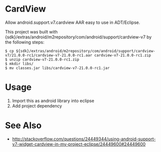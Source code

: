 CardView
========

Allow android.support.v7.cardview AAR easy to use in ADT/Eclipse.

This project was built with {sdk}/extras/android/m2repository/com/android/support/cardview-v7 by the following steps:

```
$ cp ${sdk}/extras/android/m2repository/com/android/support/cardview-v7/21.0.0-rc1/cardview-v7-21.0.0-rc1.aar cardview-v7-21.0.0-rc1.zip
$ unzip cardview-v7-21.0.0-rc1.zip
$ mkdir libs/
$ mv classes.jar libs/cardview-v7-21.0.0-rc1.jar
```

Usage
=====

1. Import this as android library into eclipse
2. Add project dependency

See Also
========

* http://stackoverflow.com/questions/24449344/using-android-support-v7-widget-cardview-in-my-project-eclipse/24449600#24449600
